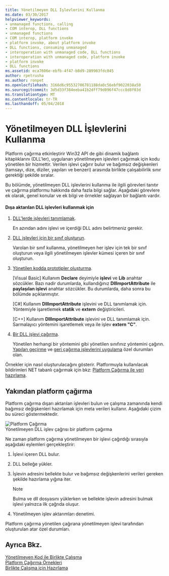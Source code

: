 ```yaml
---
title: Yönetilmeyen DLL İşlevlerini Kullanma
ms.date: 03/30/2017
helpviewer_keywords:
- unmanaged functions, calling
- COM interop, DLL functions
- unmanaged functions
- COM interop, platform invoke
- platform invoke, about platform invoke
- DLL functions, consuming unmanaged
- interoperation with unmanaged code, DLL functions
- interoperation with unmanaged code, platform invoke
- platform invoke
- DLL functions
ms.assetid: eca7606e-ebfb-4f47-b8d9-289903fdc045
author: rpetrusha
ms.author: ronpet
ms.openlocfilehash: 3166d6c95532706781188da0c56ebf9022038a50
ms.sourcegitcommit: 3d5d33f384eeba41b2dff79d096f47ccc8d8f03d
ms.translationtype: MT
ms.contentlocale: tr-TR
ms.lasthandoff: 05/04/2018
---
```

# <a name="consuming-unmanaged-dll-functions"></a>Yönetilmeyen DLL İşlevlerini Kullanma
Platform çağırma etkinleştirir Win32 API de gibi dinamik bağlantı kitaplıklarını (DLL'ler), uygulanan yönetilmeyen işlevleri çağırmak için kodu yönetilen bir hizmettir. Verilen işlevi çağırır bulur ve bağımsız değişkenleri (tamsayı, dize, diziler, yapıları ve benzeri) arasında birlikte çalışabilirlik sınır gerektiği şekilde sıralar.  
  
 Bu bölümde, yönetilmeyen DLL işlevlerini kullanma ile ilgili görevleri tanıtır ve çağırma platformu hakkında daha fazla bilgi sağlar. Aşağıdaki görevlere ek olarak, genel konular ve ek bilgi ve örnekler sağlayan bir bağlantı vardır.  
  
#### <a name="to-consume-exported-dll-functions"></a>Dışa aktarılan DLL işlevleri kullanmak için  
  
1.  [DLL'lerde işlevleri tanımlamak](../../../docs/framework/interop/identifying-functions-in-dlls.md).  
  
     En azından adını işlevi ve içerdiği DLL adını belirtmeniz gerekir.  
  
2.  [DLL işlevleri için bir sınıf oluşturun](../../../docs/framework/interop/creating-a-class-to-hold-dll-functions.md).  
  
     Varolan bir sınıf kullanma, yönetilmeyen her işlev için tek bir sınıf oluşturun veya ilgili yönetilmeyen işlevler kümesi içeren bir sınıf oluşturun.  
  
3.  [Yönetilen kodda prototipler oluşturma](../../../docs/framework/interop/creating-prototypes-in-managed-code.md).  
  
     [Visual Basic] Kullanım **Declare** deyimiyle **işlevi** ve **Lib** anahtar sözcükler. Bazı nadir durumlarda, kullandığınız **DllImportAttribute** ile **paylaşılan işlevi** anahtar sözcükler. Bu durumlarda, daha sonra bu bölümde açıklanmıştır.  
  
     [C#] Kullanım **DllImportAttribute** işlevini ve DLL tanımlamak için. Yöntemiyle işaretlemek **statik** ve **extern** değiştiricileri.  
  
     [C++] Kullanım **DllImportAttribute** işlevini ve DLL tanımlamak için. Sarmalayıcı yöntemini işaretlemek veya ile işlev **extern "C"**.  
  
4.  [Bir DLL işlevi çağırma](../../../docs/framework/interop/calling-a-dll-function.md).  
  
     Yönetilen herhangi bir yöntemini gibi yönetilen sınıfınız yöntemini çağırın. [Yapıları geçirme](../../../docs/framework/interop/passing-structures.md) ve [geri çağırma işlevlerini uygulama](../../../docs/framework/interop/callback-functions.md) özel durumları olan.  
  
 Örnekler için nasıl oluşturulacağını gösterir. Platformuyla kullanılacak bildirimleri NET tabanlı çağırmak için bkz: [Platform Çağırma ile veri hazırlama](../../../docs/framework/interop/marshaling-data-with-platform-invoke.md).  
  
## <a name="a-closer-look-at-platform-invoke"></a>Yakından platform çağırma  
 Platform çağırma dışarı aktarılan işlevleri bulun ve çalışma zamanında kendi bağımsız değişkenleri hazırlamak için meta verileri kullanır. Aşağıdaki çizim bu süreci göstermektedir.  
  
 ![Platform Çağırma](../../../docs/framework/interop/media/pinvoke.gif "PInvoke")  
Yönetilmeyen DLL işlev çağrısı bir platform çağırma  
  
 Ne zaman platform çağırma yönetilmeyen bir işlevi çağırdığı sırasıyla aşağıdaki eylemleri gerçekleştirir:  
  
1.  İşlevi içeren DLL bulur.  
  
2.  DLL belleğe yükler.  
  
3.  İşlevin adresini bellekte bulur ve bağımsız değişkenlerini verileri gereken şekilde hazırlama yığına iter.  
  
    > [!NOTE]
    >  Bulma ve dll dosyasını yüklerken ve bellekte işlevin adresini bulmak işlevi yalnızca ilk çağrıda oluşur.  
  
4.  Yönetilmeyen işlev aktarımları denetimi.  
  
 Platform çağırma yönetilen çağırana yönetilmeyen işlevi tarafından oluşturulan atar özel durumları.  
  
## <a name="see-also"></a>Ayrıca Bkz.  
 [Yönetilmeyen Kod ile Birlikte Çalışma](../../../docs/framework/interop/index.md)  
 [Platform Çağırma Örnekleri](../../../docs/framework/interop/platform-invoke-examples.md)  
 [Birlikte Çalışma için Hazırlama](../../../docs/framework/interop/interop-marshaling.md)  
